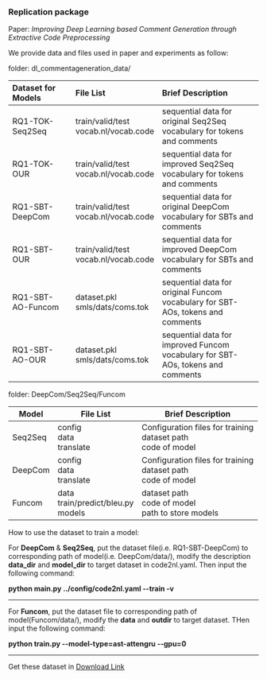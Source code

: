 ### Replication package 

Paper: *Improving Deep Learning based Comment Generation through Extractive Code Preprocessing*

We provide data and files used in paper and experiments as follow:

folder: dl_commentageneration_data/

| Dataset for Models | File List                                 | Brief Description                                            |
| :----------------- | :---------------------------------------- | :----------------------------------------------------------- |
| RQ1-TOK-Seq2Seq    | train/valid/test<br />vocab.nl/vocab.code | sequential data for original Seq2Seq<br />vocabulary for tokens and comments |
| RQ1-TOK-OUR        | train/valid/test<br />vocab.nl/vocab.code | sequential data for improved Seq2Seq<br />vocabulary for tokens and comments |
| RQ1-SBT-DeepCom    | train/valid/test<br />vocab.nl/vocab.code | sequential data for original DeepCom<br />vocabulary for SBTs and comments |
| RQ1-SBT-OUR        | train/valid/test<br />vocab.nl/vocab.code | sequential data for improved DeepCom<br />vocabulary for SBTs and comments |
| RQ1-SBT-AO-Funcom  | dataset.pkl<br />smls/dats/coms.tok       | sequential data for original Funcom<br />vocabulary for SBT-AOs, tokens and comments |
| RQ1-SBT-AO-OUR     | dataset.pkl<br />smls/dats/coms.tok       | sequential data for improved Funcom<br />vocabulary for SBT-AOs, tokens and comments |

folder: DeepCom/Seq2Seq/Funcom

| Model   | File List                                   | Brief Description                                            |
| ------- | ------------------------------------------- | ------------------------------------------------------------ |
| Seq2Seq | config<br />data<br />translate          | Configuration files for training<br />dataset path<br />code of model |
| DeepCom | config<br />data<br />translate             | Configuration files for training<br />dataset path<br />code of model |
| Funcom  | data<br />train/predict/bleu.py<br />models | dataset path<br />code of model<br />path to store models    |

How to use the dataset to train a model:

For **DeepCom** & **Seq2Seq**, put the dataset file(i.e. RQ1-SBT-DeepCom) to corresponding path of model(i.e. DeepCom/data/), modify the description **data_dir** and **model_dir** to target dataset in code2nl.yaml. Then input the following command:

**python __main__.py ../config/code2nl.yaml --train -v**

___________________________________________________________________________________________________________________________________________________________________________________________________________________________________________________________________________________________________________________________________________________________________

For **Funcom**, put the dataset file to corresponding path of model(Funcom/data/), modify the **data** and **outdir** to target dataset. THen input the following command:

**python train.py --model-type=ast-attengru --gpu=0**

______________________________________________________________________________________________________________________________________________________________________________________________________________________________________________________________________________________________________________________________________________________________

Get these dataset in [Download Link](ddd)
